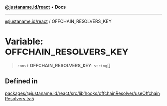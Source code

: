 [**@justaname.id/react**](../README.md) • **Docs**

***

[@justaname.id/react](../globals.md) / OFFCHAIN\_RESOLVERS\_KEY

# Variable: OFFCHAIN\_RESOLVERS\_KEY

> `const` **OFFCHAIN\_RESOLVERS\_KEY**: `string`[]

## Defined in

[packages/@justaname.id/react/src/lib/hooks/offchainResolver/useOffchainResolvers.ts:5](https://github.com/JustaName-id/JustaName-sdk/blob/dc845c10af242e3ca87d95ef392516ac0bfa8b95/packages/@justaname.id/react/src/lib/hooks/offchainResolver/useOffchainResolvers.ts#L5)
